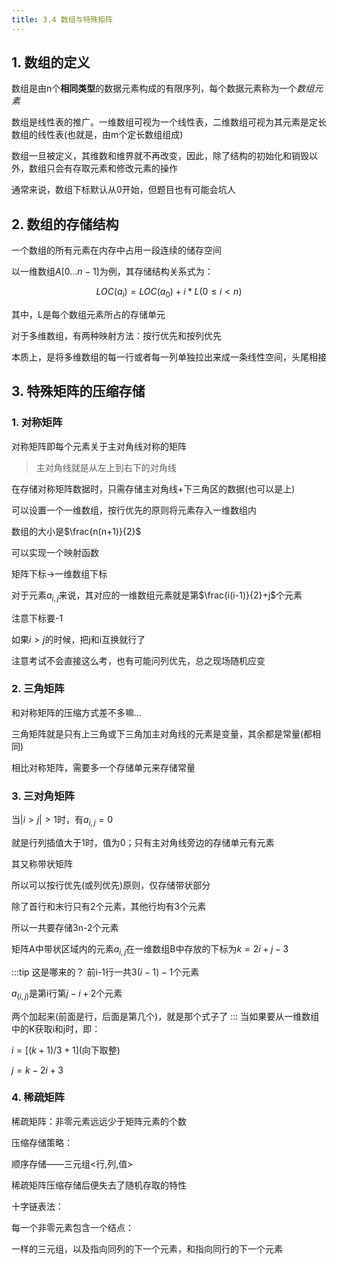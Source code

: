 ```yaml
---
title: 3.4 数组与特殊矩阵
---
```


## 1. 数组的定义

数组是由n个**相同类型**的数据元素构成的有限序列，每个数据元素称为一个*数组元素*

数组是线性表的推广。一维数组可视为一个线性表，二维数组可视为其元素是定长数组的线性表(也就是，由m个定长数组组成)

数组一旦被定义，其维数和维界就不再改变，因此，除了结构的初始化和销毁以外，数组只会有存取元素和修改元素的操作

通常来说，数组下标默认从0开始，但题目也有可能会坑人

## 2. 数组的存储结构

一个数组的所有元素在内存中占用一段连续的储存空间

以一维数组$A[0...n-1]$为例，其存储结构关系式为：

$$LOC(a_i)=LOC(a_0)+i * L(0\leq i < n)$$

其中，L是每个数组元素所占的存储单元

对于多维数组，有两种映射方法：按行优先和按列优先

本质上，是将多维数组的每一行或者每一列单独拉出来成一条线性空间，头尾相接

## 3. 特殊矩阵的压缩存储

### 1. 对称矩阵

对称矩阵即每个元素关于主对角线对称的矩阵

>主对角线就是从左上到右下的对角线

在存储对称矩阵数据时，只需存储主对角线+下三角区的数据(也可以是上)

可以设置一个一维数组，按行优先的原则将元素存入一维数组内

数组的大小是$\frac{n(n+1)}{2}$

可以实现一个映射函数

矩阵下标->一维数组下标

对于元素$a_{i,j}$来说，其对应的一维数组元素就是第$\frac{i(i-1)}{2}+j$个元素

注意下标要-1

如果$i>j$的时候，把j和i互换就行了

注意考试不会直接这么考，也有可能问列优先，总之现场随机应变

### 2. 三角矩阵

和对称矩阵的压缩方式差不多嘛...

三角矩阵就是只有上三角或下三角加主对角线的元素是变量，其余都是常量(都相同)

相比对称矩阵，需要多一个存储单元来存储常量

### 3. 三对角矩阵

当$|i>j|>1$时，有$a_{i,j}=0$

就是行列插值大于1时，值为0；只有主对角线旁边的存储单元有元素

其又称带状矩阵

所以可以按行优先(或列优先)原则，仅存储带状部分

除了首行和末行只有2个元素，其他行均有3个元素

所以一共要存储3n-2个元素

矩阵A中带状区域内的元素$a_{i,j}$在一维数组B中存放的下标为$k=2i+j-3$

:::tip 这是哪来的？
前i-1行一共$3(i-1)-1$个元素

$a_(i,j)$是第i行第$j-i+2$个元素

两个加起来(前面是行，后面是第几个)，就是那个式子了
:::
当如果要从一维数组中的K获取i和j时，即：

$i=[(k+1)/3+1]$(向下取整)

$j=k-2i+3$

### 4. 稀疏矩阵

稀疏矩阵：非零元素远远少于矩阵元素的个数

压缩存储策略：

顺序存储——三元组<行,列,值>

稀疏矩阵压缩存储后便失去了随机存取的特性

十字链表法：

每一个非零元素包含一个结点：

一样的三元组，以及指向同列的下一个元素，和指向同行的下一个元素















